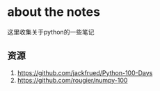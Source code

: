 # about the notes
这里收集关于python的一些笔记

## 资源
1. https://github.com/jackfrued/Python-100-Days
2. https://github.com/rougier/numpy-100